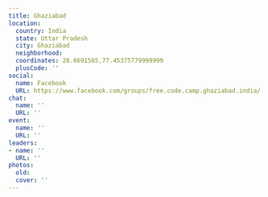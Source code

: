 ```yaml
---
title: Ghaziabad
location:
  country: India
  state: Uttar Pradesh
  city: Ghaziabad
  neighborhood: 
  coordinates: 28.6691565,77.45375779999999
  plusCode: ''
social:
  name: Facebook
  URL: https://www.facebook.com/groups/free.code.camp.ghaziabad.india/
chat:
  name: ''
  URL: ''
event:
  name: ''
  URL: ''
leaders:
- name: ''
  URL: ''
photos:
  old: 
  cover: ''
---
```

